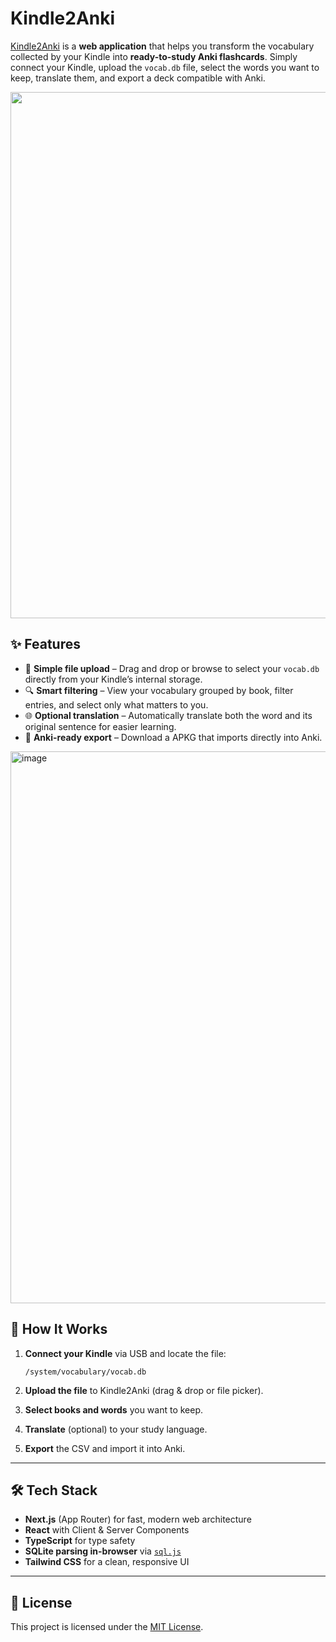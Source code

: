 # Kindle2Anki

[Kindle2Anki](https://kindle2anki.app) is a **web application** that helps you transform the vocabulary collected by your Kindle into **ready-to-study Anki flashcards**.
Simply connect your Kindle, upload the `vocab.db` file, select the words you want to keep, translate them, and export a deck compatible with Anki.

<p align="center">
  <img width="1350" height="842" alt="image" src="https://github.com/user-attachments/assets/0e3ec060-feb6-44ff-84df-6027a55726ba" />
</p>

## ✨ Features

* 📂 **Simple file upload** – Drag and drop or browse to select your `vocab.db` directly from your Kindle’s internal storage.
* 🔍 **Smart filtering** – View your vocabulary grouped by book, filter entries, and select only what matters to you.
* 🌐 **Optional translation** – Automatically translate both the word and its original sentence for easier learning.
* 🎴 **Anki-ready export** – Download a APKG that imports directly into Anki.

<p>
  <img width="1321" height="883" alt="image" src="https://github.com/user-attachments/assets/e1b4809a-8b78-476f-90b1-b6b87caa29f0" />
</p>

## 🚀 How It Works

1. **Connect your Kindle** via USB and locate the file:

   ```
   /system/vocabulary/vocab.db
   ```
2. **Upload the file** to Kindle2Anki (drag & drop or file picker).
3. **Select books and words** you want to keep.
4. **Translate** (optional) to your study language.
5. **Export** the CSV and import it into Anki.

---

## 🛠️ Tech Stack

* **Next.js** (App Router) for fast, modern web architecture
* **React** with Client & Server Components
* **TypeScript** for type safety
* **SQLite parsing in-browser** via [`sql.js`](https://github.com/sql-js/sql.js)
* **Tailwind CSS** for a clean, responsive UI

---

## 📄 License

This project is licensed under the [MIT License](LICENSE).
